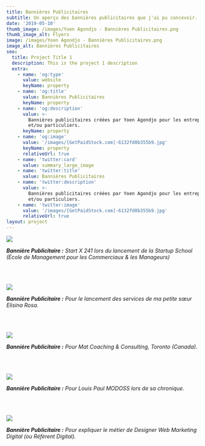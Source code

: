 ```yaml
---
title: Bannières Publicitaires
subtitle: Un aperçu des bannières publicitaires que j'ai pu concevoir.
date: '2019-05-10'
thumb_image: /images/Yoen Agondjo - Bannières Publicitaires.png
thumb_image_alt: Flyers
image: /images/Yoen Agondjo - Bannières Publicitaires.png
image_alt: Bannières Publicitaires
seo:
  title: Project Title 1
  description: This is the project 1 description
  extra:
    - name: 'og:type'
      value: website
      keyName: property
    - name: 'og:title'
      value: Bannières Publicitaires
      keyName: property
    - name: 'og:description'
      value: >-
        Bannières publicitaires créées par Yoen Agondjo pour les entreprises
        et/ou particuliers.
      keyName: property
    - name: 'og:image'
      value: '/images/[GetPaidStock.com]-6132fd0b355b9.jpg'
      keyName: property
      relativeUrl: true
    - name: 'twitter:card'
      value: summary_large_image
    - name: 'twitter:title'
      value: Bannières Publicitaires
    - name: 'twitter:description'
      value: >-
        Bannières publicitaires créées par Yoen Agondjo pour les entreprises
        et/ou particuliers.
    - name: 'twitter:image'
      value: '/images/[GetPaidStock.com]-6132fd0b355b9.jpg'
      relativeUrl: true
layout: project
---
```

![](/images/Start%20X%20241%20-%20LinkedIn%20\(1\).png)

***Bannière Publicitaire :** Start X 241 lors du lancement de la Startup School (École de Management pour les Commerciaux & les Manageurs)*

<br><br>

![](/images/ELS%20-%20Affiche%20publicitaire.jpg)

***Bannière Publicitaire :** Pour le lancement des services de ma petite sœur Elisina Rosa.*

<br><br>

![](/images/Mat%20Coaching%20And%20Consulting%20-%20Cover.jpg)

***Bannière Publicitaire :** Pour Mat Coaching & Consulting, Toronto (Canada).*

<br><br>

![](/images/Louis%20Paul%20Modoss%20-%20Affiche%20de%20podcast.png)

***Bannière Publicitaire :** Pour Louis Paul MODOSS lors de sa chronique.*

<br><br>

![](/images/Flyer%20-%20R%C3%A9f%C3%A9rent%20Digital.jpg)

***Bannière Publicitaire :** Pour expliquer le métier de Designer Web Marketing Digital (ou Référent Digital).*
